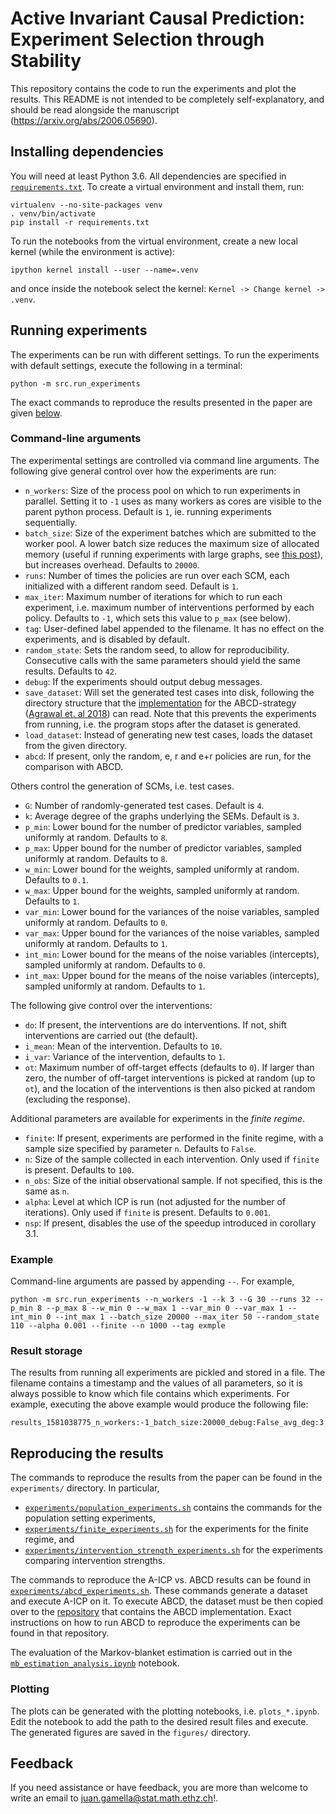# Active Invariant Causal Prediction: Experiment Selection through Stability

This repository contains the code to run the experiments and plot the results. This README is not intended to be completely self-explanatory, and should be read alongside the manuscript (https://arxiv.org/abs/2006.05690).

## Installing dependencies

You will need at least Python 3.6. All dependencies are specified in [`requirements.txt`](requirements.txt). To create a virtual environment and install them, run:

```
virtualenv --no-site-packages venv
. venv/bin/activate
pip install -r requirements.txt
```

To run the notebooks from the virtual environment, create a new local kernel (while the environment is active):

```
ipython kernel install --user --name=.venv
```

and once inside the notebook select the kernel: `Kernel -> Change kernel -> .venv`.

## Running experiments

The experiments can be run with different settings. To run the experiments with default settings, execute the following in a terminal:

```
python -m src.run_experiments
```

The exact commands to reproduce the results presented in the paper are given [below](#rep).

### Command-line arguments

The experimental settings are controlled via command line arguments. The following give general control over how the experiments are run:

- `n_workers`: Size of the process pool on which to run experiments in parallel. Setting it to `-1` uses as many workers as cores are visible to the parent python process. Default is `1`, ie. running experiments sequentially.
- `batch_size`: Size of the experiment batches which are submitted to the worker pool. A lower batch size reduces the maximum size of allocated memory (useful if running experiments with large graphs, see [this post](https://stackoverflow.com/questions/26520781/multiprocessing-pool-whats-the-difference-between-map-async-and-imap)), but increases overhead. Defaults to `20000`.
- `runs`: Number of times the policies are run over each SCM, each initialized with a different random seed. Default is `1`.
- `max_iter`: Maximum number of iterations for which to run each experiment, i.e. maximum number of interventions performed by each policy. Defaults to `-1`, which sets this value to `p_max` (see below).
- `tag`: User-defined label appended to the filename. It has no effect on the experiments, and is disabled by default.
- `random_state`: Sets the random seed, to allow for reproducibility. Consecutive calls with the same parameters should yield the same results. Defaults to `42`.
- `debug`: If the experiments should output debug messages.
- `save_dataset`: Will set the generated test cases into disk, following the directory structure that the [implementation](https://github.com/juangamella/active_learning) for the ABCD-strategy ([Agrawal et. al 2018](https://arxiv.org/abs/1902.10347)) can read. Note that this prevents the experiments from running, i.e. the program stops after the dataset is generated.
- `load_dataset`: Instead of generating new test cases, loads the dataset from the given directory.
- `abcd`: If present, only the random, e, r and e+r policies are run, for the comparison with ABCD.

Others control the generation of SCMs, i.e. test cases.

- `G`: Number of randomly-generated test cases. Default is `4`.
- `k`: Average degree of the graphs underlying the SEMs. Default is `3`.
- `p_min`: Lower bound for the number of predictor variables, sampled uniformly at random. Defaults to `8`.
- `p_max`: Upper bound for the number of predictor variables, sampled uniformly at random. Defaults to `8`.
- `w_min`: Lower bound for the weights, sampled uniformly at random. Defaults to `0.1`.
- `w_max`: Upper bound for the weights, sampled uniformly at random. Defaults to `1`.
- `var_min`: Lower bound for the variances of the noise variables, sampled uniformly at random. Defaults to `0`.
- `var_max`: Upper bound for the variances of the noise variables, sampled uniformly at random. Defaults to `1`.
- `int_min`: Lower bound for the means of the noise variables (intercepts), sampled uniformly at random. Defaults to `0`.
- `int_max`: Upper bound for the means of the noise variables (intercepts), sampled uniformly at random. Defaults to `1`.

The following give control over the interventions:
- `do`: If present, the interventions are do interventions. If not, shift interventions are carried out (the default).
- `i_mean`: Mean of the intervention. Defaults to `10`.
- `i_var`: Variance of the intervention, defaults to `1`.
- `ot`: Maximum number of off-target effects (defaults to `0`). If larger than zero, the number of off-target interventions is picked at random (up to `ot`), and the location of the interventions is then also picked at random (excluding the response).

Additional parameters are available for experiments in the *finite regime*.

- `finite`: If present, experiments are performed in the finite regime, with a sample size specified by parameter `n`. Defaults to `False`.
- `n`: Size of the sample collected in each intervention. Only used if `finite` is present. Defaults to `100`.
- `n_obs`: Size of the initial observational sample. If not specified, this is the same as `n`.
- `alpha`: Level at which ICP is run (not adjusted for the number of iterations). Only used if `finite` is present. Defaults to `0.001`.
- `nsp`: If present, disables the use of the speedup introduced in corollary 3.1.

### Example

Command-line arguments are passed by appending `--`. For example,

```
python -m src.run_experiments --n_workers -1 --k 3 --G 30 --runs 32 --p_min 8 --p_max 8 --w_min 0 --w_max 1 --var_min 0 --var_max 1 --int_min 0 --int_max 1 --batch_size 20000 --max_iter 50 --random_state 110 --alpha 0.001 --finite --n 1000 --tag exmple
```

### Result storage

The results from running all experiments are pickled and stored in a file. The filename contains a timestamp and the values of all parameters, so it is always possible to know which file contains which experiments. For example, executing the above example would produce the following file:

```
results_1581038775_n_workers:-1_batch_size:20000_debug:False_avg_deg:3.0_G:30_runs:32_p_min:8_p_max:8_w_min:0.0_w_max:1.0_var_min:0_var_max:1.0_int_min:0.0_int_max:1.0_random_state:110_finite:True_max_iter:50_n:10_alpha:0.001_tag:exmple.pickle
```

## Reproducing the results<a name="rep"></a>

The commands to reproduce the results from the paper can be found in the `experiments/` directory. In particular,

- [`experiments/population_experiments.sh`](experiments/population_experiments.sh) contains the commands for the population setting experiments,
- [`experiments/finite_experiments.sh`](experiments/finite_experiments.sh) for the experiments for the finite regime, and
- [`experiments/intervention_strength_experiments.sh`](experiments/intervention_strength_experiments.sh) for the experiments comparing intervention strengths.

The commands to reproduce the A-ICP vs. ABCD results can be found in [`experiments/abcd_experiments.sh`](experiments/abcd_experiments.sh). These commands generate a dataset and execute A-ICP on it. To execute ABCD, the dataset must be then copied over to the [repository](https://github.com/juangamella/active_learning) that contains the ABCD implementation. Exact instructions on how to run ABCD to reproduce the experiments can be found in that repository.

The evaluation of the Markov-blanket estimation is carried out in the [`mb_estimation_analysis.ipynb`](mb_estimation_analysis.ipynb) notebook.

### Plotting

The plots can be generated with the plotting notebooks, i.e. `plots_*.ipynb`. Edit the notebook to add the path to the desired result files and execute. The generated figures are saved in the `figures/` directory.

## Feedback

If you need assistance or have feedback, you are more than welcome to write an email to [juan.gamella@stat.math.ethz.ch](mailto:juan.gamella@stat.math.ethz.ch)!.
